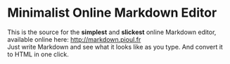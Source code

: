 Minimalist Online Markdown Editor
=================================

This is the source for the **simplest** and **slickest** online Markdown editor, available online here: http://markdown.pioul.fr  
Just write Markdown and see what it looks like as you type. And convert it to HTML in one click.
